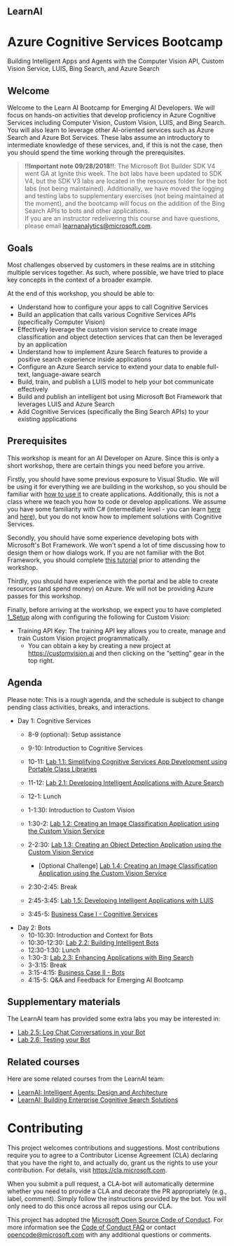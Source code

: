 ## LearnAI
# Azure Cognitive Services Bootcamp
Building Intelligent Apps and Agents with the Computer Vision API, Custom Vision Service, LUIS, Bing Search, and Azure Search

## Welcome 

Welcome to the Learn AI Bootcamp for Emerging AI Developers. We will focus on hands-on activities that develop proficiency in Azure Cognitive Services including Computer Vision, Custom Vision, LUIS, and Bing Search. You will also learn to leverage other AI-oriented services such as Azure Search and Azure Bot Services. These labs assume an introductory to intermediate knowledge of these services, and, if this is not the case, then you should spend the time working through the prerequisites.

> **!!Important note 09/28/2018!!**: The Microsoft Bot Builder SDK V4 went GA at Ignite this week. The bot labs have been updated to SDK V4, but the SDK V3 labs are located in the resources folder for the bot labs (not being maintained). Additionally, we have moved the logging and testing labs to supplementary exercises (not being maintained at the moment), and the bootcamp will focus on the addition of the Bing Search APIs to bots and other applications.  
> If you are an instructor redelivering this course and have questions, please email learnanalytics@microsoft.com.  

## Goals

Most challenges observed by customers in these realms are in stitching multiple services together. As such, where possible, we have tried to place key concepts in the context of a broader example. 

At the end of this workshop, you should be able to:

- Understand how to configure your apps to call Cognitive Services
- Build an application that calls various Cognitive Services APIs (specifically Computer Vision)
- Effectively leverage the custom vision service to create image classification  and object detection services that can then be leveraged by an application
- Understand how to implement Azure Search features to provide a positive search experience inside applications
- Configure an Azure Search service to extend your data to enable full-text, language-aware search
- Build, train, and publish a LUIS model to help your bot communicate effectively
- Build and publish an intelligent bot using Microsoft Bot Framework that leverages LUIS and Azure Search
- Add Cognitive Services (specifically the Bing Search APIs) to your existing applications


## Prerequisites

This workshop is meant for an AI Developer on Azure. Since this is only a short workshop, there are certain things you need before you arrive.

Firstly, you should have some previous exposure to Visual Studio. We will be using it for everything we are building in the workshop, so you should be familiar with [how to use it](https://docs.microsoft.com/en-us/visualstudio/ide/visual-studio-ide) to create applications. Additionally, this is not a class where we teach you how to code or develop applications. We assume you have some familiarity with C# (intermediate level - you can learn [here](https://mva.microsoft.com/en-us/training-courses/c-fundamentals-for-absolute-beginners-16169?l=Lvld4EQIC_2706218949) and [here](https://docs.microsoft.com/en-us/dotnet/csharp/quick-starts/)), but you do not know how to implement solutions with Cognitive Services. 

Secondly, you should have some experience developing bots with Microsoft's Bot Framework. We won't spend a lot of time discussing how to design them or how dialogs work. If you are not familiar with the Bot Framework, you should complete [this tutorial](https://docs.microsoft.com/en-us/azure/bot-service/dotnet/bot-builder-dotnet-sdk-quickstart?view=azure-bot-service-4.0) prior to attending the workshop.

Thirdly, you should have experience with the portal and be able to create resources (and spend money) on Azure. We will not be providing Azure passes for this workshop.

Finally, before arriving at the workshop, we expect you to have completed [1_Setup](./lab01.1-computer_vision/1_Setup.md) along with configuring the following for Custom Vision:
  * Training API Key: The training API key allows you to create, manage and train Custom Vision project programmatically.
    * You can obtain a key by creating a new project at https://customvision.ai and then clicking on the “setting” gear in the top right. 
 


## Agenda

Please note: This is a rough agenda, and the schedule is subject to change pending class activities, breaks, and interactions.

- Day 1: Cognitive Services
  - 8-9 (optional): Setup assistance
  - 9-10: Introduction to Cognitive Services
  - 10-11: [Lab 1.1: Simplifying Cognitive Services App Development using Portable Class Libraries][lab-cogsrvc-301]
  - 11-12: [Lab 2.1: Developing Intelligent Applications with Azure Search][lab-azsearch-301]
  - 12-1: Lunch
  
  - 1-1:30: Introduction to Custom Vision
  - 1:30-2: [Lab 1.2: Creating an Image Classification Application using the Custom Vision Service][lab-cogsrvc-321]
  - 2-2:30: [Lab 1.3: Creating an Object Detection Application using the Custom Vision Service][lab-cogsrvc-322]
    - [Optional Challenge] [Lab 1.4: Creating an Image Classification Application using the Custom Vision Service][lab-cogsrvc-323]
  - 2:30-2:45: Break
  - 2:45-3:45: [Lab 1.5: Developing Intelligent Applications with LUIS][lab-cogsrvc-341]
  - 3:45-5: [Business Case I - Cognitive Services](./lab01.6-bootcamp_case_1/Case_Part1.md)
- Day 2: Bots
  - 10-10:30: Introduction and Context for Bots
  - 10:30-12:30: [Lab 2.2: Building Intelligent Bots][lab-intelbot-301]
  - 12:30-1:30: Lunch
  - 1:30-3:  [Lab 2.3: Enhancing Applications with Bing Search](./lab02.3-bing_search/0_README.md)
  - 3-3:15: Break
  - 3:15-4:15: [Business Case II - Bots](./lab02.4-bootcamp_case_2/Case_Part2.md)
  - 4:15-5: Q&A and Feedback for Emerging AI Bootcamp

## Supplementary materials
The LearnAI team has provided some extra labs you may be interested in:
- [Lab 2.5: Log Chat Conversations in your Bot](./lab02.5-logging_chat_conversations/0_README.md)
- [Lab 2.6: Testing your Bot](./lab02.6-testing_bots/0_README.md)


## Related courses
Here are some related courses from the LearnAI team:
- [LearnAI: Intelligent Agents: Design and Architecture](https://aka.ms/daaia)
- [LearnAI: Building Enterprise Cognitive Search Solutions](https://aka.ms/csw)  

[lab-cogsrvc-301]: https://github.com/aviatoredb/LearnAI-Bootcamp/blob/master/lab02.1-azure_search/0_README.md
[lab-cogsrvc-321]: https://aka.ms/LearnAI-EmergingAIDevBootcamp-cogsrvc-321
[lab-cogsrvc-322]: https://aka.ms/LearnAI-EmergingAIDevBootcamp-cogsrvc-322
[lab-cogsrvc-323]: https://aka.ms/LearnAI-EmergingAIDevBootcamp-cogsrvc-323
[lab-cogsrvc-341]: https://aka.ms/LearnAI-EmergingAIDevBootcamp-cogsrvc-341
[lab-azsearch-301]: https://aka.ms/LearnAI-EmergingAIDevBootcamp-azsearch-301
[lab-intelbot-301]: https://aka.ms/LearnAI-EmergingAIDevBootcamp-intelbot-301
[lab-intelbot-311]: https://aka.ms/LearnAI-EmergingAIDevBootcamp-intelbot-311
[lab-intelbot-321]:https://aka.ms/LearnAI-EmergingAIDevBootcamp-intelbot-321
[gitter]: https://gitter.im/LearnAI-Bootcamps

# Contributing

This project welcomes contributions and suggestions.  Most contributions require you to agree to a
Contributor License Agreement (CLA) declaring that you have the right to, and actually do, grant us
the rights to use your contribution. For details, visit https://cla.microsoft.com.

When you submit a pull request, a CLA-bot will automatically determine whether you need to provide
a CLA and decorate the PR appropriately (e.g., label, comment). Simply follow the instructions
provided by the bot. You will only need to do this once across all repos using our CLA.

This project has adopted the [Microsoft Open Source Code of Conduct](https://opensource.microsoft.com/codeofconduct/).
For more information see the [Code of Conduct FAQ](https://opensource.microsoft.com/codeofconduct/faq/) or
contact [opencode@microsoft.com](mailto:opencode@microsoft.com) with any additional questions or comments.
